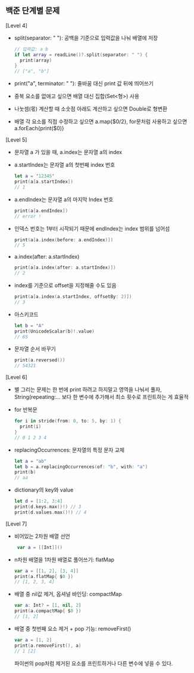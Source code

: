 ## 백준 단계별 문제

[Level 4]
- split(separator: " "): 공백을 기준으로 입력값을 나눠 배열에 저장
  
  ```swift
  // 입력값: a b
  if let array = readLine()?.split(separator: " ") {
    print(array)
  }
  // ["a", "b"]
  ```
- print("a", terminator: " "): 줄바꿈 대신 print 값 뒤에 띄어쓰기
- 중복 요소를 없애고 싶으면 배열 대신 집합(Set<형>) 사용
- 나눗셈(몫) 계산할 때 소숫점 아래도 계산하고 싶으면 Double로 형변환
- 배열 각 요소를 직접 수정하고 싶으면 a.map{$0/2}, for문처럼 사용하고 싶으면 a.forEach{print($0)}

[Level 5]
- 문자열 a 가 있을 때, a.index는 문자열 a의 index
- a.startIndex는 문자열 a의 첫번째 index 번호
  
  ```swift
  let a = '12345'
  print(a[a.startIndex])
  // 1
  ```
- a.endIndex는 문자열 a의 마지막 Index 번호
  
  ```swift
  print(a[a.endIndex])
  // error !
  ```
- 인덱스 번호는 1부터 시작되기 때문에 endIndex는 index 범위를 넘어섬
  
  ```swift
  print(a[a.index(before: a.endIndex)])
  // 5
  ```
- a.index(after: a.startIndex)
  
  ```swift
  print(a[a.index(after: a.startIndex)])
  // 2
  ```
- index를 기준으로 offset을 지정해줄 수도 있음
  
  ```swift
  print(a[a.index(a.startIndex, offsetBy: 2)])
  // 3
  ```
- 아스키코드

  ```swift
  let b = "A"
  print(UnicodeScalar(b)!.value)
  // 65
  ```
- 문자열 순서 바꾸기

  ```swift
  print(a.reversed())
  // 54321
  ```

[Level 6]
- 별 그리는 문제는 한 번에 print 하려고 하지말고 영역을 나눠서 풀자, String(repeating:... 보다 한 변수에 추가해서 최소 횟수로 프린트하는 게 효율적
- for 반복문

  ```swift
  for i in stride(from: 0, to: 5, by: 1) {
    print(i)
  }
  // 0 1 2 3 4
  ```
- replacingOccurrences: 문자열의 특정 문자 교체
  ```swift
  let a = "ab"
  let b = a.replacingOccurrences(of: "b", with: "a")
  print(b)
  // aa
  ```
- dictionary의 key와 value
  ```swift
  let d = [1:2, 3:4]
  print(d.keys.max()!) // 3
  print(d.values.max()!) // 4
  ```

[Level 7]
- 비어있는 2차원 배열 선언
  ```swift
   var a = [[Int]]()
  ```
- n차원 배열을 1차원 배열로 풀어쓰기: flatMap
  ```swift
  var a = [[1, 2], [3, 4]]
  print(a.flatMap{ $0 })
  // [1, 2, 3, 4]
  ```
- 배열 중 nil값 제거, 옵셔널 바인딩: compactMap
  ```swift
  var a: Int? = [1, nil, 2]
  print(a.compactMap{ $0 })
  // [1, 2]
  ```
- 배열 중 첫번째 요소 제거 + pop 기능: removeFirst()
  ```swift
  var a = [1, 2]
  print(a.removeFirst(), a)
  // 1 [2]
  ```
  파이썬의 pop처럼 제거된 요소를 프린트하거나 다른 변수에 넣을 수 있다.
